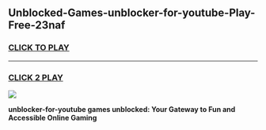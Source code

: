 
## Unblocked-Games-unblocker-for-youtube-Play-Free-23naf
<h3>
<a href="https://premium76.site?title=unblocker-for-youtube&ref=12A">CLICK TO PLAY</a></h3>
<hr>

<h3>
<a href="https://premium76.site?title=unblocker-for-youtube&ref=12A">CLICK 2 PLAY</a>
  
</h3>

<a href="https://premium76.site?title=unblocker-for-youtube&ref=12A"><img src="https://clearcache.store/games.png"></a>


**unblocker-for-youtube games unblocked: Your Gateway to Fun and Accessible Online Gaming**
